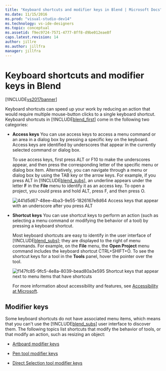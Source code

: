 ```yaml
---
title: "Keyboard shortcuts and modifier keys in Blend | Microsoft Docs"
ms.date: 11/15/2016
ms.prod: "visual-studio-dev14"
ms.technology: vs-ide-designers
ms.topic: conceptual
ms.assetid: f9ec9724-7571-4777-8ff8-d9be012eae8f
caps.latest.revision: 14
author: jillre
ms.author: jillfra
manager: jillfra
---
```

# Keyboard shortcuts and modifier keys in Blend
[!INCLUDE[vs2017banner](../includes/vs2017banner.md)]

Keyboard shortcuts can speed up your work by reducing an action that would require multiple mouse-button clicks to a single keyboard shortcut. Keyboard shortcuts in [!INCLUDE[blend_first](../includes/blend-first-md.md)] come in the following two categories:

- **Access keys** You can use access keys to access a menu command or an area in a dialog box by pressing a specific key on the keyboard. Access keys are identified by underscores that appear in the currently selected command or dialog box.

   To use access keys, first press ALT or F10 to make the underscores appear, and then press the corresponding letter of the specific menu or dialog box item. Alternatively, you can navigate through a menu or dialog box by using the TAB key or the arrow keys. For example, if you press ALT in [!INCLUDE[blend_subs](../includes/blend-subs-md.md)], an underline appears under the letter **F** in the **File** menu to identify it as an access key. To open a project, you could press and hold ALT, press F, and then press O.

   ![](../designers/media/441d5d67-48ee-4ba3-9e55-1826167e8d64.png "441d5d67-48ee-4ba3-9e55-1826167e8d64")
  Access keys that appear with an underscore after you press ALT

- **Shortcut keys** You can use shortcut keys to perform an action (such as selecting a menu command or modifying the behavior of a tool) by pressing a keyboard shortcut.

   Most keyboard shortcuts are easy to identify in the user interface of [!INCLUDE[blend_subs](../includes/blend-subs-md.md)]; they are displayed to the right of menu commands. For example, on the **File** menu, the **Open Project** menu command includes the keyboard shortcut CTRL+SHIFT+O. To see the shortcut keys for a tool in the **Tools** panel, hover the pointer over the tool.

   ![](../designers/media/f147fc85-9fc5-4e8a-8039-bead80a3e595.png "f147fc85-9fc5-4e8a-8039-bead80a3e595")
  Shortcut keys that appear next to menu items that have shortcuts

  For more information about accessibility and features, see [Accessibility at Microsoft](https://www.microsoft.com/enable).

## Modifier keys
 Some keyboard shortcuts do not have associated menu items, which means that you can't use the [!INCLUDE[blend_subs](../includes/blend-subs-md.md)] user interface to discover them. The following topics list shortcuts that modify the behavior of tools, or that modify an action, such as resizing an object:

- [Artboard modifier keys](../designers/artboard-modifier-keys-in-blend.md)

- [Pen tool modifier keys](../designers/pen-tool-modifier-keys-in-blend.md)

- [Direct Selection tool modifier keys](../designers/direct-selection-tool-modifier-keys-in-blend.md)
